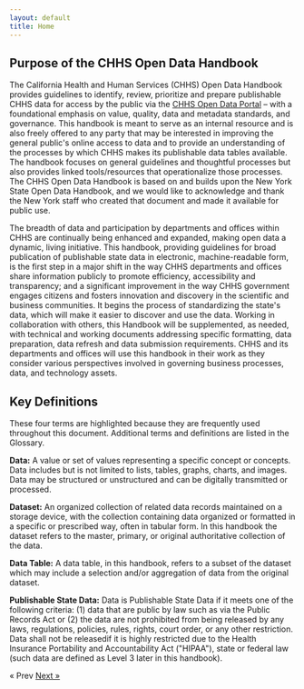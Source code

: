 ```yaml
---
layout: default
title: Home
---
```


## Purpose of the CHHS Open Data Handbook

The California Health and Human Services (CHHS) Open Data Handbook provides guidelines to identify, review, prioritize and prepare publishable CHHS data for access by the public via the [CHHS Open Data Portal](https://data.chhs.ca.gov/ "CHHS Open Data Portal") – with a foundational emphasis on value, quality, data and metadata standards, and governance. This handbook is meant to serve as an internal resource and is also freely offered to any party that may be interested in improving the general public's online access to data and to provide an understanding of the processes by which CHHS makes its publishable data tables available. The handbook focuses on general guidelines and thoughtful processes but also provides linked tools/resources that operationalize those processes. The CHHS Open Data Handbook is based on and builds upon the New York State Open Data Handbook, and we would like to acknowledge and thank the New York staff who created that document and made it available for public use.

The breadth of data and participation by departments and offices within CHHS are continually being enhanced and expanded, making open data a dynamic, living initiative. This handbook, providing guidelines for broad publication of publishable state data in electronic, machine-readable form, is the first step in a major shift in the way CHHS departments and offices share information publicly to promote efficiency, accessibility and transparency; and a significant improvement in the way CHHS government engages citizens and fosters innovation and discovery in the scientific and business communities. It begins the process of standardizing the state's data, which will make it easier to discover and use the data. Working in collaboration with others, this Handbook will be supplemented, as needed, with technical and working documents addressing specific formatting, data preparation, data refresh and data submission requirements. CHHS and its departments and offices will use this handbook in their work as they consider various perspectives involved in governing business processes, data, and technology assets.

## Key Definitions

These four terms are highlighted because they are frequently used throughout this document. Additional terms and definitions are listed in the Glossary.

**Data:** A value or set of values representing a specific concept or concepts. Data includes but is not limited to lists, tables, graphs, charts, and images. Data may be structured or unstructured and can be digitally transmitted or processed.

**Dataset:** An organized collection of related data records maintained on a storage device, with the collection containing data organized or formatted in a specific or prescribed way, often in tabular form. In this handbook the dataset refers to the master, primary, or original authoritative collection of the data.

**Data Table:** A data table, in this handbook, refers to a subset of the dataset which may include a selection and/or aggregation of data from the original dataset.

**Publishable State Data:** Data is Publishable State Data if it meets one of the following criteria: (1) data that are public by law such as via the Public Records Act or (2) the data are not prohibited from being released by any laws, regulations, policies, rules, rights, court order, or any other restriction. Data shall not be releasedif it is highly restricted due to the Health Insurance Portability and Accountability Act ("HIPAA"), state or federal law (such data are defined as Level 3 later in this handbook).

<!-- Pagination -->
<div class="pagination">
  <span class="pagination-item older">&laquo; Prev</span>
  <a class="pagination-item newer" href="{{ site.baseurl }}/introduction">Next &raquo;</a>
</div>
